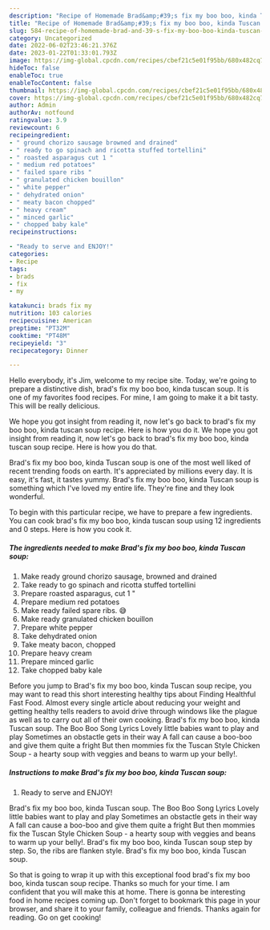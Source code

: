 ```yaml
---
description: "Recipe of Homemade Brad&amp;#39;s fix my boo boo, kinda Tuscan soup"
title: "Recipe of Homemade Brad&amp;#39;s fix my boo boo, kinda Tuscan soup"
slug: 584-recipe-of-homemade-brad-and-39-s-fix-my-boo-boo-kinda-tuscan-soup
category: Uncategorized
date: 2022-06-02T23:46:21.376Z
date: 2023-01-22T01:33:01.793Z
image: https://img-global.cpcdn.com/recipes/cbef21c5e01f95bb/680x482cq70/brads-fix-my-boo-boo-kinda-tuscan-soup-recipe-main-photo.jpg
hideToc: false
enableToc: true
enableTocContent: false
thumbnail: https://img-global.cpcdn.com/recipes/cbef21c5e01f95bb/680x482cq70/brads-fix-my-boo-boo-kinda-tuscan-soup-recipe-main-photo.jpg
cover: https://img-global.cpcdn.com/recipes/cbef21c5e01f95bb/680x482cq70/brads-fix-my-boo-boo-kinda-tuscan-soup-recipe-main-photo.jpg
author: Admin
authorAv: notfound
ratingvalue: 3.9
reviewcount: 6
recipeingredient:
- " ground chorizo sausage browned and drained"
- " ready to go spinach and ricotta stuffed tortellini"
- " roasted asparagus cut 1 "
- " medium red potatoes"
- " failed spare ribs "
- " granulated chicken bouillon"
- " white pepper"
- " dehydrated onion"
- " meaty bacon chopped"
- " heavy cream"
- " minced garlic"
- " chopped baby kale"
recipeinstructions:

- "Ready to serve and ENJOY!"
categories:
- Recipe
tags:
- brads
- fix
- my

katakunci: brads fix my 
nutrition: 103 calories
recipecuisine: American
preptime: "PT32M"
cooktime: "PT48M"
recipeyield: "3"
recipecategory: Dinner

---
```



Hello everybody, it's Jim, welcome to my recipe site. Today, we're going to prepare a distinctive dish, brad&#39;s fix my boo boo, kinda tuscan soup. It is one of my favorites food recipes. For mine, I am going to make it a bit tasty. This will be really delicious.

We hope you got insight from reading it, now let&#39;s go back to brad&#39;s fix my boo boo, kinda tuscan soup recipe. Here is how you do it. We hope you got insight from reading it, now let&#39;s go back to brad&#39;s fix my boo boo, kinda tuscan soup recipe. Here is how you do that.

Brad&#39;s fix my boo boo, kinda Tuscan soup is one of the most well liked of recent trending foods on earth. It's appreciated by millions every day. It is easy, it's fast, it tastes yummy. Brad&#39;s fix my boo boo, kinda Tuscan soup is something which I've loved my entire life. They're fine and they look wonderful.


To begin with this particular recipe, we have to prepare a few ingredients. You can cook brad&#39;s fix my boo boo, kinda tuscan soup using 12 ingredients and 0 steps. Here is how you cook it.

<!--inarticleads1-->

##### The ingredients needed to make Brad&#39;s fix my boo boo, kinda Tuscan soup:

1. Make ready  ground chorizo sausage, browned and drained
1. Take  ready to go spinach and ricotta stuffed tortellini
1. Prepare  roasted asparagus, cut 1 &#34;
1. Prepare  medium red potatoes
1. Make ready  failed spare ribs. 😅
1. Make ready  granulated chicken bouillon
1. Prepare  white pepper
1. Take  dehydrated onion
1. Take  meaty bacon, chopped
1. Prepare  heavy cream
1. Prepare  minced garlic
1. Take  chopped baby kale


Before you jump to Brad&#39;s fix my boo boo, kinda Tuscan soup recipe, you may want to read this short interesting healthy tips about Finding Healthful Fast Food. Almost every single article about reducing your weight and getting healthy tells readers to avoid drive through windows like the plague as well as to carry out all of their own cooking. Brad&#39;s fix my boo boo, kinda Tuscan soup. The Boo Boo Song Lyrics Lovely little babies want to play and play Sometimes an obstactle gets in their way A fall can cause a boo-boo and give them quite a fright But then mommies fix the Tuscan Style Chicken Soup - a hearty soup with veggies and beans to warm up your belly!. 

<!--inarticleads2-->

##### Instructions to make Brad&#39;s fix my boo boo, kinda Tuscan soup:


1. Ready to serve and ENJOY!

Brad&#39;s fix my boo boo, kinda Tuscan soup. The Boo Boo Song Lyrics Lovely little babies want to play and play Sometimes an obstactle gets in their way A fall can cause a boo-boo and give them quite a fright But then mommies fix the Tuscan Style Chicken Soup - a hearty soup with veggies and beans to warm up your belly!. Brad&#39;s fix my boo boo, kinda Tuscan soup step by step. So, the ribs are flanken style. Brad&#39;s fix my boo boo, kinda Tuscan soup. 

So that is going to wrap it up with this exceptional food brad&#39;s fix my boo boo, kinda tuscan soup recipe. Thanks so much for your time. I am confident that you will make this at home. There is gonna be interesting food in home recipes coming up. Don't forget to bookmark this page in your browser, and share it to your family, colleague and friends. Thanks again for reading. Go on get cooking!
